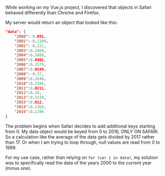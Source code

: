 While working on my Vue.js project, I discovered that objects in Safari behaved differently than Chrome and Firefox.

My server would return an object that looked like this:

```json
"data": {
	"2000":-0.091,
	"2001":-0.1189,
	"2002":-0.221,
	"2003":0.2868,
	"2004":0.1088,
	"2005":0.0491,
	"2006":0.1579,
	"2007":0.0549,
	"2008":-0.37,
	"2009":0.2646,
	"2010":0.1506,
	"2011":0.0211,
	"2012":0.16,
	"2013":0.3239,
	"2015":0.012,
	"2014":0.1369,
	"2016":0.1196
}
```

The problem begins when Safari decides to add additional keys starting from 0. My data object would be keyed from 0 to 2016, ONLY ON SAFARI. So a calculation like the average of the data gets divided by 2017 rather than 17. Or when I am trying to loop through, null values are read from 0 to 1999.

For my use case, rather than relying on `for (var i in data)`, my solution was to specifically read the data of the years 2000 to the current year (minus one).
